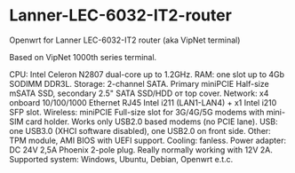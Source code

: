# Lanner-LEC-6032-IT2-router
Openwrt for Lanner LEC-6032-IT2 router (aka VipNet terminal)

Based on VipNet 1000th series terminal.

CPU: Intel Celeron N2807 dual-core up to 1.2GHz.
RAM: one slot up to 4Gb SODIMM DDR3L.
Storage: 2-channel SATA. Primary miniPCIE Half-size mSATA SSD, secondary 2.5" SATA SSD/HDD от top cover.
Network: x4 onboard 10/100/1000 Ethernet RJ45 Intel i211 (LAN1-LAN4) + x1 Intel i210 SFP slot.
Wireless: miniPCIE Full-size slot for 3G/4G/5G modems with mini-SIM card holder. Works only USB2.0 based modems (no PCIE lane).
USB: one USB3.0 (XHCI software disabled), one USB2.0 on front side.
Other: TPM module, AMI BIOS with UEFI support.
Cooling: fanless.
Power adapter: DC 24V 2,5A Phoenix 2-pole plug. Really normally working with 12V 2A.
Supported system: Windows, Ubuntu, Debian, Openwrt e.t.c.
